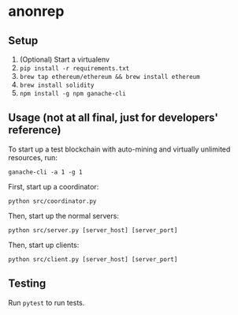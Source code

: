 # anonrep

## Setup
1. (Optional) Start a virtualenv
2. `pip install -r requirements.txt`
3. `brew tap ethereum/ethereum && brew install ethereum`
4. `brew install solidity`
5. `npm install -g npm ganache-cli`

## Usage (not at all final, just for developers' reference)
To start up a test blockchain with auto-mining and virtually unlimited resources, run:
```
ganache-cli -a 1 -g 1
```

First, start up a coordinator:
```
python src/coordinator.py
```

Then, start up the normal servers:
```
python src/server.py [server_host] [server_port]
```

Then, start up clients:
```
python src/client.py [server_host] [server_port]
```

## Testing
Run `pytest` to run tests.

